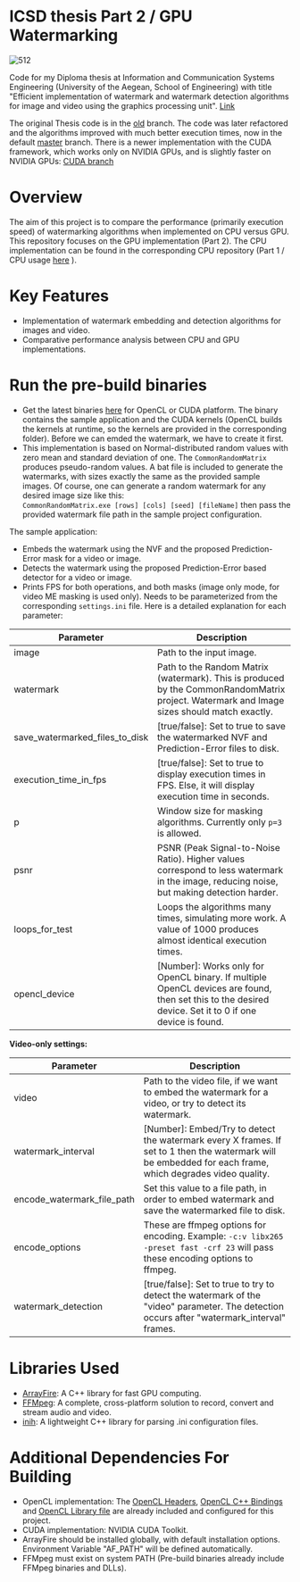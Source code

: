 # ICSD thesis Part 2 / GPU Watermarking

![512](https://github.com/user-attachments/assets/6544f178-4f99-43ff-850c-9f40db478f35)


Code for my Diploma thesis at Information and Communication Systems Engineering (University of the Aegean, School of Engineering) with title "Efficient implementation of watermark and watermark detection algorithms for image and video using the graphics processing unit". [Link](https://hellanicus.lib.aegean.gr/handle/11610/19672)

The original Thesis code is in the <a href="https://github.com/kar-dim/Watermarking-GPU/tree/old">old</a> branch. The code was later refactored and the algorithms improved with much better execution times, now in the default <a href="https://github.com/kar-dim/Watermarking-GPU/tree/master">master</a> branch. There is a newer implementation with the CUDA framework, which works only on NVIDIA GPUs, and is slightly faster on NVIDIA GPUs: <a href="https://github.com/kar-dim/Watermarking-GPU/tree/cuda">CUDA branch</a>

# Overview

The aim of this project is to compare the performance (primarily execution speed) of watermarking algorithms when implemented on CPU versus GPU. This repository focuses on the GPU implementation (Part 2). The CPU implementation can be found in the corresponding CPU repository (Part 1 / CPU usage [here](https://github.com/kar-dim/Watermarking-CPU) ).

# Key Features

- Implementation of watermark embedding and detection algorithms for images and video.
- Comparative performance analysis between CPU and GPU implementations.

# Run the pre-build binaries
- Get the latest binaries [here](https://github.com/kar-dim/Watermarking-GPU/releases) for OpenCL or CUDA platform. The binary contains the sample application and the CUDA kernels (OpenCL builds the kernels at runtime, so the kernels are provided in the corresponding folder). Before we can emded the watermark, we have to create it first.
- This implementation is based on Normal-distributed random values with zero mean and standard deviation of one. The ```CommonRandomMatrix``` produces pseudo-random values. A bat file is included to generate the watermarks, with sizes exactly the same as the provided sample images. Of course, one can generate a random watermark for any desired image size like this:  
```CommonRandomMatrix.exe [rows] [cols] [seed] [fileName]```  then pass the provided watermark file path in the sample project configuration.

The sample application:
   - Embeds the watermark using the NVF and the proposed Prediction-Error mask for a video or image.
   - Detects the watermark using the proposed Prediction-Error based detector for a video or image.
   - Prints FPS for both operations, and both masks (image only mode, for video ME masking is used only).
Needs to be parameterized from the corresponding ```settings.ini``` file. Here is a detailed explanation for each parameter:

| Parameter                         | Description                                                                                                                 |
|-----------------------------------|-----------------------------------------------------------------------------------------------------------------------------               |
| image                             | Path to the input image.                                                                                                                   |
| watermark                         | Path to the Random Matrix (watermark). This is produced by the CommonRandomMatrix project. Watermark and Image sizes should match exactly. |
| save_watermarked_files_to_disk    | \[true/false\]: Set to true to save the watermarked NVF and Prediction-Error files to disk.                                                |
| execution_time_in_fps             | \[true/false\]: Set to true to display execution times in FPS. Else, it will display execution time in seconds.                            |
| p                                 | Window size for masking algorithms. Currently only ```p=3``` is allowed.                                                                   |
| psnr                              | PSNR (Peak Signal-to-Noise Ratio). Higher values correspond to less watermark in the image, reducing noise, but making detection harder.   |
| loops_for_test                    | Loops the algorithms many times, simulating more work. A value of 1000 produces almost identical execution times.                          |
| opencl_device                     | [Number]: Works only for OpenCL binary. If multiple OpenCL devices are found, then set this to the desired device. Set it to 0 if one device is found. |

**Video-only settings:**


| Parameter                         | Description                                                                                                                 |
|-----------------------------------|-----------------------------------------------------------------------------------------------------------------------------                |
| video                             | Path to the video file, if we want to embed the watermark for a video, or try to detect its watermark.                                      |
| watermark_interval                | [Number]: Embed/Try to detect the watermark every X frames. If set to 1 then the watermark will be embedded for each frame, which degrades video quality.|
| encode_watermark_file_path        | Set this value to a file path, in order to embed watermark and save the watermarked file to disk.                                           |
| encode_options                    | These are ffmpeg options for encoding. Example: ```-c:v libx265 -preset fast -crf 23```  will pass these encoding options to ffmpeg.
| watermark_detection               | \[true/false\]: Set to true to try to detect the watermark of the "video" parameter. The detection occurs after "watermark_interval" frames.|


# Libraries Used

- [ArrayFire](https://arrayfire.org): A C++ library for fast GPU computing.
- [FFMpeg](https://www.ffmpeg.org/): A complete, cross-platform solution to record, convert and stream audio and video.
- [inih](https://github.com/jtilly/inih): A lightweight C++ library for parsing .ini configuration files.

# Additional Dependencies For Building

- OpenCL implementation: The [OpenCL Headers](https://github.com/KhronosGroup/OpenCL-Headers), [OpenCL C++ Bindings](https://github.com/KhronosGroup/OpenCL-CLHPP) and [OpenCL Library file](https://github.com/KhronosGroup/OpenCL-SDK) are already included and configured for this project.
- CUDA implementation: NVIDIA CUDA Toolkit.
- ArrayFire should be installed globally, with default installation options. Environment Variable "AF_PATH" will be defined automatically.
- FFMpeg must exist on system PATH (Pre-build binaries already include FFMpeg binaries and DLLs).
